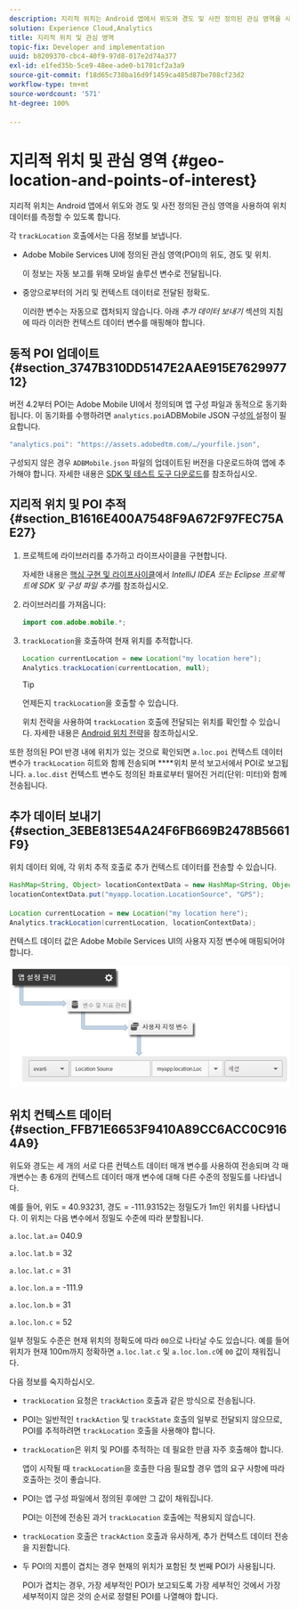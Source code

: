 ```yaml
---
description: 지리적 위치는 Android 앱에서 위도와 경도 및 사전 정의된 관심 영역을 사용하여 위치 데이터를 측정할 수 있도록 합니다.
solution: Experience Cloud,Analytics
title: 지리적 위치 및 관심 영역
topic-fix: Developer and implementation
uuid: b8209370-cbc4-40f9-97d8-017e2d74a377
exl-id: e1fed35b-5ce9-48ee-ade0-b1701cf2a3a9
source-git-commit: f18d65c738ba16d9f1459ca485d87be708cf23d2
workflow-type: tm+mt
source-wordcount: '571'
ht-degree: 100%

---
```


# 지리적 위치 및 관심 영역 {#geo-location-and-points-of-interest}

지리적 위치는 Android 앱에서 위도와 경도 및 사전 정의된 관심 영역을 사용하여 위치 데이터를 측정할 수 있도록 합니다.

각 `trackLocation` 호출에서는 다음 정보를 보냅니다.

* Adobe Mobile Services UI에 정의된 관심 영역(POI)의 위도, 경도 및 위치.

   이 정보는 자동 보고를 위해 모바일 솔루션 변수로 전달됩니다.

* 중앙으로부터의 거리 및 컨텍스트 데이터로 전달된 정확도.

   이러한 변수는 자동으로 캡처되지 않습니다. 아래 *추가 데이터 보내기* 섹션의 지침에 따라 이러한 컨텍스트 데이터 변수를 매핑해야 합니다.

## 동적 POI 업데이트 {#section_3747B310DD5147E2AAE915E762997712}

버전 4.2부터 POI는 Adobe Mobile UI에서 정의되며 앱 구성 파일과 동적으로 동기화됩니다. 이 동기화를 수행하려면 `analytics.poi`ADBMobile JSON 구성[의 ](/help/android/configuration/json-config/json-config.md) 설정이 필요합니다.

```js
"analytics.poi": "https://assets.adobedtm.com/…/yourfile.json",
```

구성되지 않은 경우 `ADBMobile.json` 파일의 업데이트된 버전을 다운로드하여 앱에 추가해야 합니다. 자세한 내용은 [SDK 및 테스트 도구 다운로드](/help/android/getting-started/requirements.md)를 참조하십시오.

## 지리적 위치 및 POI 추적 {#section_B1616E400A7548F9A672F97FEC75AE27}

1. 프로젝트에 라이브러리를 추가하고 라이프사이클을 구현합니다.

   자세한 내용은 [핵심 구현 및 라이프사이클](/help/android/getting-started/dev-qs.md)에서 *IntelliJ IDEA 또는 Eclipse 프로젝트에 SDK 및 구성 파일 추가*&#x200B;를 참조하십시오.

1. 라이브러리를 가져옵니다:

   ```java
   import com.adobe.mobile.*;
   ```

1. `trackLocation`을 호출하여 현재 위치를 추적합니다.

   ```java
   Location currentLocation = new Location("my location here"); 
   Analytics.trackLocation(currentLocation, null);
   ```

   >[!TIP]
   >
   >언제든지 `trackLocation`을 호출할 수 있습니다.

   위치 전략을 사용하여 `trackLocation` 호출에 전달되는 위치를 확인할 수 있습니다. 자세한 내용은 [Android 위치 전략](https://developer.android.com/guide/topics/location/strategies.html)을 참조하십시오.

또한 정의된 POI 반경 내에 위치가 있는 것으로 확인되면 `a.loc.poi` 컨텍스트 데이터 변수가 `trackLocation` 히트와 함께 전송되며 ****&#x200B;위치 분석 보고서에서 POI로 보고됩니다. `a.loc.dist` 컨텍스트 변수도 정의된 좌표로부터 떨어진 거리(단위: 미터)와 함께 전송됩니다.

## 추가 데이터 보내기 {#section_3EBE813E54A24F6FB669B2478B5661F9}

위치 데이터 외에, 각 위치 추적 호출로 추가 컨텍스트 데이터를 전송할 수 있습니다.

```java
HashMap<String, Object> locationContextData = new HashMap<String, Object>(); 
locationContextData.put("myapp.location.LocationSource", "GPS"); 
 
Location currentLocation = new Location("my location here"); 
Analytics.trackLocation(currentLocation, locationContextData);
```

컨텍스트 데이터 값은 Adobe Mobile Services UI의 사용자 지정 변수에 매핑되어야 합니다.

![](assets/map-location-context-data.png)

## 위치 컨텍스트 데이터 {#section_FFB71E6653F9410A89CC6ACC0C9164A9}

위도와 경도는 세 개의 서로 다른 컨텍스트 데이터 매개 변수를 사용하여 전송되며 각 매개변수는 총 6개의 컨텍스트 데이터 매개 변수에 대해 다른 수준의 정밀도를 나타냅니다.

예를 들어, 위도 = 40.93231, 경도 = -111.93152는 정밀도가 1m인 위치를 나타냅니다. 이 위치는 다음 변수에서 정밀도 수준에 따라 분할됩니다.

`a.loc.lat.a`= 040.9

`a.loc.lat.b` = 32

`a.loc.lat.c` = 31

`a.loc.lon.a` = -111.9

`a.loc.lon.b` = 31

`a.loc.lon.c` = 52

일부 정밀도 수준은 현재 위치의 정확도에 따라 `00`으로 나타날 수도 있습니다. 예를 들어 위치가 현재 100m까지 정확하면 `a.loc.lat.c` 및 `a.loc.lon.c`에 `00` 값이 채워집니다.

다음 정보를 숙지하십시오.

* `trackLocation` 요청은 `trackAction` 호출과 같은 방식으로 전송됩니다.

* POI는 일반적인 `trackAction` 및 `trackState` 호출의 일부로 전달되지 않으므로, POI를 추적하려면 `trackLocation` 호출을 사용해야 합니다.

* `trackLocation`은 위치 및 POI를 추적하는 데 필요한 만큼 자주 호출해야 합니다.

   앱이 시작될 때 `trackLocation`을 호출한 다음 필요할 경우 앱의 요구 사항에 따라 호출하는 것이 좋습니다.

* POI는 앱 구성 파일에서 정의된 후에만 그 값이 채워집니다.

   POI는 이전에 전송된 과거 `trackLocation` 호출에는 적용되지 않습니다.
* `trackLocation` 호출은 `trackAction` 호출과 유사하게, 추가 컨텍스트 데이터 전송을 지원합니다.

* 두 POI의 지름이 겹치는 경우 현재의 위치가 포함된 첫 번째 POI가 사용됩니다.

   POI가 겹치는 경우, 가장 세부적인 POI가 보고되도록 가장 세부적인 것에서 가장 세부적이지 않은 것의 순서로 정렬된 POI를 나열해야 합니다.
